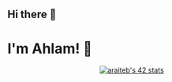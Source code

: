 ## Hi there 👋
# I'm Ahlam! 👋
 <p align="center">
<a href="https://github.com/oakoudad/badge42"><img src="https://badge.mediaplus.ma/darkblue/araiteb" alt="araiteb's 42 stats" /></a>

<!--
**araiteb1/araiteb1** is a ✨ _special_ ✨ repository because its `README.md` (this file) appears on your GitHub profile.

Here are some ideas to get you started:
- 🔭 I’m currently working on ...
- 🌱 I’m currently learning ...
- 👯 I’m looking to collaborate on ...
- 🤔 I’m looking for help with ...
- 💬 Ask me about ...
- 📫 How to reach me: ...
- 😄 Pronouns: ...
- ⚡ Fun fact: ...
-->
